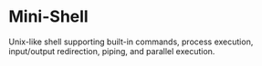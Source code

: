 # Mini-Shell
Unix-like shell supporting built-in commands, process execution, input/output redirection, piping, and parallel execution.
